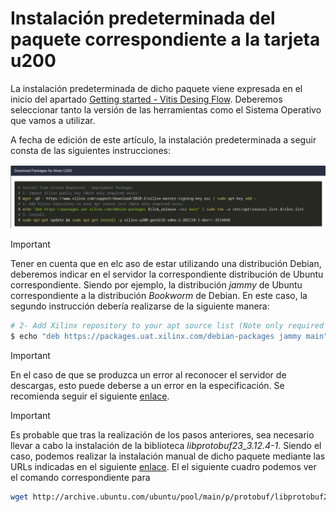 # Instalación predeterminada del paquete correspondiente a la tarjeta u200

La instalación predeterminada de dicho paquete viene expresada en el inicio del apartado [Getting started - Vitis Desing Flow](https://www.xilinx.com/products/boards-and-kits/alveo/u200.html#vitis). Deberemos seleccionar tanto la versión de las herramientas como el Sistema Operativo que vamos a utilizar. 

A fecha de edición de este artículo, la instalación predeterminada a seguir consta de las siguientes instrucciones:

![instalacion_instalarPaquete](./images/instalacion_instalarPaquete.png)

> [!IMPORTANT] 
> Tener en cuenta que en elc aso de estar utilizando una distribución Debian, deberemos indicar en el servidor la correspondiente distribución de Ubuntu correspondiente. Siendo por ejemplo, la distribución *jammy* de Ubuntu correspondiente a la distribución *Bookworm* de Debian. En este caso, la segundo instrucción debería realizarse de la siguiente manera:
>
>```BASH
># 2- Add Xilinx repository to your apt source list (Note only required once):
>$ echo "deb https://packages.uat.xilinx.com/debian-packages jammy main" | sudo tee -a /etc/apt/sources.list.d/xlnx.list
>```

> [!IMPORTANT] 
> En el caso de que se produzca un error al reconocer el servidor de descargas, esto puede deberse a un error en la especificación. Se recomienda seguir el siguiente [enlace](https://support.xilinx.com/s/question/0D54U00007q1ZLUSA2/could-not-resolve-packagesuatxilinxcom?language=en_US).

> [!IMPORTANT] 
> Es probable que tras la realización de los pasos anteriores, sea necesario llevar a cabo la instalación de la biblioteca *libprotobuf23_3.12.4-1*. Siendo el caso, podemos realizar la instalación manual de dicho paquete mediante las URLs indicadas en el siguiente [enlace](https://debian.pkgs.org/11/debian-main-amd64/libprotobuf23_3.12.4-1+deb11u1_amd64.deb.html). El el siguiente cuadro podemos ver el comando correspondiente para  
>
> ```BASH
>wget http://archive.ubuntu.com/ubuntu/pool/main/p/protobuf/libprotobuf23_3.12.4-1ubuntu7.22.04.1_amd64.deb
>```